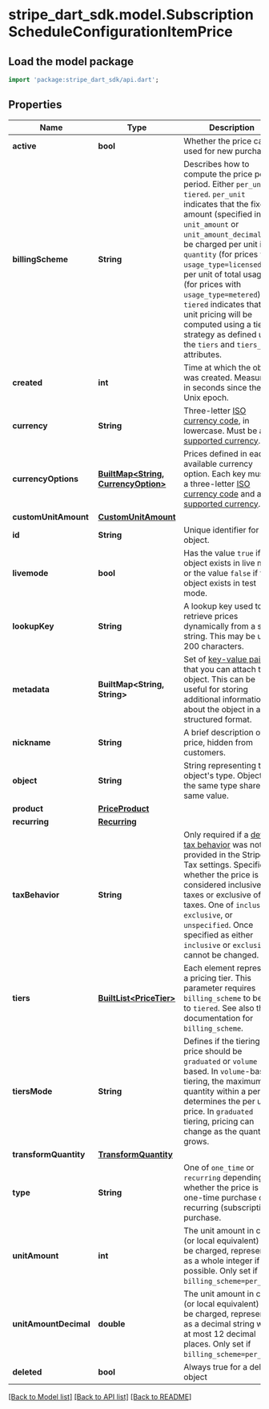 # stripe_dart_sdk.model.SubscriptionScheduleConfigurationItemPrice

## Load the model package
```dart
import 'package:stripe_dart_sdk/api.dart';
```

## Properties
Name | Type | Description | Notes
------------ | ------------- | ------------- | -------------
**active** | **bool** | Whether the price can be used for new purchases. | 
**billingScheme** | **String** | Describes how to compute the price per period. Either `per_unit` or `tiered`. `per_unit` indicates that the fixed amount (specified in `unit_amount` or `unit_amount_decimal`) will be charged per unit in `quantity` (for prices with `usage_type=licensed`), or per unit of total usage (for prices with `usage_type=metered`). `tiered` indicates that the unit pricing will be computed using a tiering strategy as defined using the `tiers` and `tiers_mode` attributes. | 
**created** | **int** | Time at which the object was created. Measured in seconds since the Unix epoch. | 
**currency** | **String** | Three-letter [ISO currency code](https://www.iso.org/iso-4217-currency-codes.html), in lowercase. Must be a [supported currency](https://stripe.com/docs/currencies). | 
**currencyOptions** | [**BuiltMap&lt;String, CurrencyOption&gt;**](CurrencyOption.md) | Prices defined in each available currency option. Each key must be a three-letter [ISO currency code](https://www.iso.org/iso-4217-currency-codes.html) and a [supported currency](https://stripe.com/docs/currencies). | [optional] 
**customUnitAmount** | [**CustomUnitAmount**](CustomUnitAmount.md) |  | [optional] 
**id** | **String** | Unique identifier for the object. | 
**livemode** | **bool** | Has the value `true` if the object exists in live mode or the value `false` if the object exists in test mode. | 
**lookupKey** | **String** | A lookup key used to retrieve prices dynamically from a static string. This may be up to 200 characters. | [optional] 
**metadata** | **BuiltMap&lt;String, String&gt;** | Set of [key-value pairs](https://stripe.com/docs/api/metadata) that you can attach to an object. This can be useful for storing additional information about the object in a structured format. | 
**nickname** | **String** | A brief description of the price, hidden from customers. | [optional] 
**object** | **String** | String representing the object's type. Objects of the same type share the same value. | 
**product** | [**PriceProduct**](PriceProduct.md) |  | 
**recurring** | [**Recurring**](Recurring.md) |  | [optional] 
**taxBehavior** | **String** | Only required if a [default tax behavior](https://stripe.com/docs/tax/products-prices-tax-categories-tax-behavior#setting-a-default-tax-behavior-(recommended)) was not provided in the Stripe Tax settings. Specifies whether the price is considered inclusive of taxes or exclusive of taxes. One of `inclusive`, `exclusive`, or `unspecified`. Once specified as either `inclusive` or `exclusive`, it cannot be changed. | [optional] 
**tiers** | [**BuiltList&lt;PriceTier&gt;**](PriceTier.md) | Each element represents a pricing tier. This parameter requires `billing_scheme` to be set to `tiered`. See also the documentation for `billing_scheme`. | [optional] 
**tiersMode** | **String** | Defines if the tiering price should be `graduated` or `volume` based. In `volume`-based tiering, the maximum quantity within a period determines the per unit price. In `graduated` tiering, pricing can change as the quantity grows. | [optional] 
**transformQuantity** | [**TransformQuantity**](TransformQuantity.md) |  | [optional] 
**type** | **String** | One of `one_time` or `recurring` depending on whether the price is for a one-time purchase or a recurring (subscription) purchase. | 
**unitAmount** | **int** | The unit amount in cents (or local equivalent) to be charged, represented as a whole integer if possible. Only set if `billing_scheme=per_unit`. | [optional] 
**unitAmountDecimal** | **double** | The unit amount in cents (or local equivalent) to be charged, represented as a decimal string with at most 12 decimal places. Only set if `billing_scheme=per_unit`. | [optional] 
**deleted** | **bool** | Always true for a deleted object | 

[[Back to Model list]](../README.md#documentation-for-models) [[Back to API list]](../README.md#documentation-for-api-endpoints) [[Back to README]](../README.md)


